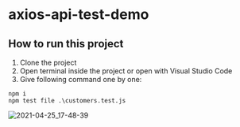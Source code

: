 # axios-api-test-demo
## How to run this project
1. Clone the project
2. Open terminal inside the project or open with Visual Studio Code
3. Give following command one by one:
``` 
npm i
npm test file .\customers.test.js
```
![2021-04-25_17-48-39](https://user-images.githubusercontent.com/48891202/115992357-21564200-a5ef-11eb-940b-1dc0b129335c.png)
